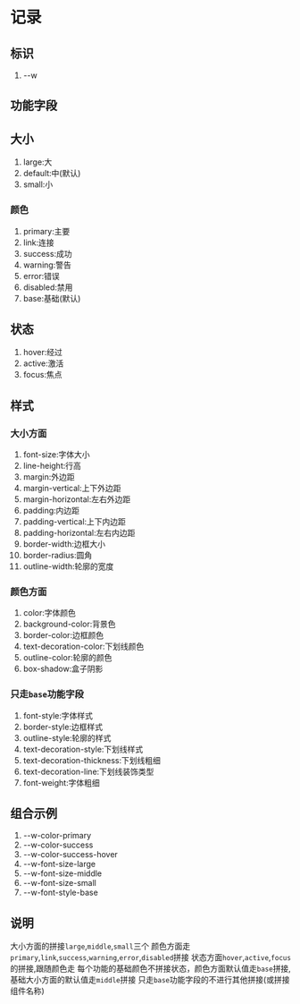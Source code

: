 # 记录

## 标识

1. --w

## 功能字段

## 大小

1. large:大
2. default:中(默认)
3. small:小

### 颜色

1. primary:主要
2. link:连接
3. success:成功
4. warning:警告
5. error:错误
6. disabled:禁用
7. base:基础(默认)

## 状态

1. hover:经过
2. active:激活
3. focus:焦点

## 样式

### 大小方面

1. font-size:字体大小
2. line-height:行高
3. margin:外边距
4. margin-vertical:上下外边距
5. margin-horizontal:左右外边距
6. padding:内边距
7. padding-vertical:上下内边距
8. padding-horizontal:左右内边距
9. border-width:边框大小
10. border-radius:圆角
11. outline-width:轮廓的宽度

### 颜色方面

1. color:字体颜色
2. background-color:背景色
3. border-color:边框颜色
4. text-decoration-color:下划线颜色
5. outline-color:轮廓的颜色
6. box-shadow:盒子阴影

### 只走`base`功能字段

1. font-style:字体样式
2. border-style:边框样式
3. outline-style:轮廓的样式
4. text-decoration-style:下划线样式
5. text-decoration-thickness:下划线粗细
6. text-decoration-line:下划线装饰类型
7. font-weight:字体粗细

## 组合示例

1. --w-color-primary
2. --w-color-success
3. --w-color-success-hover
4. --w-font-size-large
5. --w-font-size-middle
6. --w-font-size-small
7. --w-font-style-base

## 说明

大小方面的拼接`large`,`middle`,`small`三个
颜色方面走`primary`,`link`,`success`,`warning`,`error`,`disabled`拼接
状态方面`hover`,`active`,`focus`的拼接,跟随颜色走
每个功能的基础颜色不拼接状态，颜色方面默认值走`base`拼接,基础大小方面的默认值走`middle`拼接
只走`base`功能字段的不进行其他拼接(或拼接组件名称)
